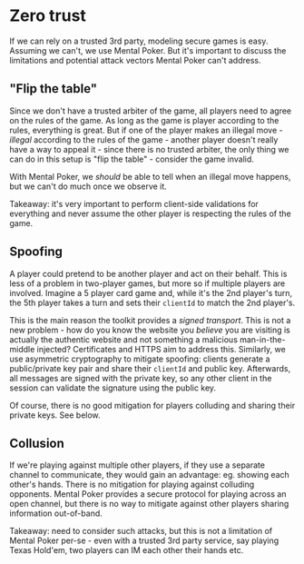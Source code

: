 # Zero trust

If we can rely on a trusted 3rd party, modeling secure games is easy. Assuming
we can't, we use Mental Poker. But it's important to discuss the limitations
and potential attack vectors Mental Poker can't address.

## "Flip the table"

Since we don't have a trusted arbiter of the game, all players need to agree
on the rules of the game. As long as the game is player according to the rules,
everything is great. But if one of the player makes an illegal move - *illegal*
according to the rules of the game - another player doesn't really have a way
to appeal it - since there is no trusted arbiter, the only thing we can do in
this setup is "flip the table" - consider the game invalid.

With Mental Poker, we *should* be able to tell when an illegal move happens,
but we can't do much once we observe it.

Takeaway: it's very important to perform client-side validations for everything
and never assume the other player is respecting the rules of the game.

## Spoofing

A player could pretend to be another player and act on their behalf. This is
less of a problem in two-player games, but more so if multiple players are
involved. Imagine a 5 player card game and, while it's the 2nd player's turn,
the 5th player takes a turn and sets their `clientId` to match the 2nd
player's.

This is the main reason the toolkit provides a *signed transport*. This is not
a new problem - how do you know the website you *believe* you are visiting is
actually the authentic website and not something a malicious man-in-the-middle
injected? Certificates and HTTPS aim to address this. Similarly, we use
asymmetric cryptography to mitigate spoofing: clients generate a public/private
key pair and share their `clientId` and public key. Afterwards, all messages
are signed with the private key, so any other client in the session can
validate the signature using the public key.

Of course, there is no good mitigation for players colluding and sharing their
private keys. See below.

## Collusion

If we're playing against multiple other players, if they use a separate channel
to communicate, they would gain an advantage: eg. showing each other's hands.
There is no mitigation for playing against colluding opponents. Mental Poker
provides a secure protocol for playing across an open channel, but there is no
way to mitigate against other players sharing information out-of-band.

Takeaway: need to consider such attacks, but this is not a limitation of Mental
Poker per-se - even with a trusted 3rd party service, say playing Texas Hold'em,
two players can IM each other their hands etc.
